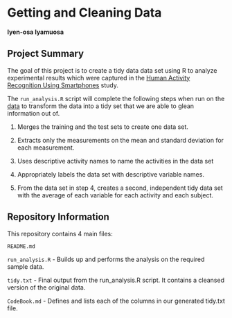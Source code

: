 Getting and Cleaning Data
================

**Iyen-osa Iyamuosa**

## **Project Summary**

The goal of this project is to create a tidy data data set using R to
analyze experimental results which were captured in the [Human Activity
Recognition Using
Smartphones](http://archive.ics.uci.edu/ml/datasets/Human+Activity+Recognition+Using+Smartphones)
study.

The `run_analysis.R` script will complete the following steps when run
on the
[data](https://d396qusza40orc.cloudfront.net/getdata%2Fprojectfiles%2FUCI%20HAR%20Dataset.zip)
to transform the data into a tidy set that we are able to glean
information out of.

1.  Merges the training and the test sets to create one data set.

2.  Extracts only the measurements on the mean and standard deviation
    for each measurement.

3.  Uses descriptive activity names to name the activities in the data
    set

4.  Appropriately labels the data set with descriptive variable names.

5.  From the data set in step 4, creates a second, independent tidy data
    set with the average of each variable for each activity and each
    subject.

## **Repository Information**

This repository contains 4 main files:

`README.md`

`run_analysis.R` - Builds up and performs the analysis on the required
sample data.

`tidy.txt` - Final output from the run\_analysis.R script. It contains a
cleansed version of the original data.

`CodeBook.md` - Defines and lists each of the columns in our generated
tidy.txt file.
